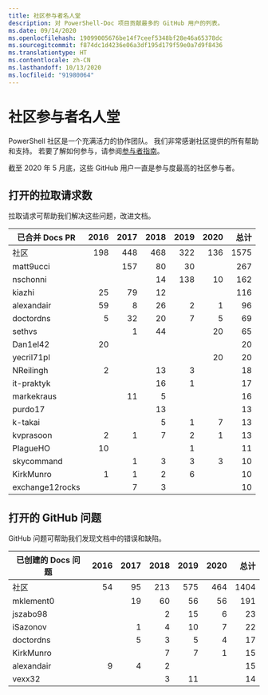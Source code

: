 ```yaml
---
title: 社区参与者名人堂
description: 对 PowerShell-Doc 项目贡献最多的 GitHub 用户的列表。
ms.date: 09/14/2020
ms.openlocfilehash: 19099005676be14f7ceef5348bf28e46a65378dc
ms.sourcegitcommit: f874dc1d4236e06a3df195d179f59e0a7d9f8436
ms.translationtype: HT
ms.contentlocale: zh-CN
ms.lasthandoff: 10/13/2020
ms.locfileid: "91980064"
---
```

# <a name="community-contributor-hall-of-fame"></a>社区参与者名人堂

PowerShell 社区是一个充满活力的协作团队。 我们非常感谢社区提供的所有帮助和支持。 若要了解如何参与，请参阅[参与者指南][contrib]。

截至 2020 年 5 月底，这些 GitHub 用户一直是参与度最高的社区参与者。

## <a name="pull-requests-opened"></a>打开的拉取请求数

拉取请求可帮助我们解决这些问题，改进文档。

| 已合并 Docs PR | 2016 | 2017 | 2018 | 2019 | 2020 | 总计 |
| --------------- | ---: | ---: | ---: | ---: | ---: | ----------: |
| 社区       |  198 |  448 |  468 |  322 |  136 |        1575 |
| matt9ucci       |      |  157 |   80 |   30 |      |         267 |
| nschonni        |      |      |   14 |  138 |   10 |         162 |
| kiazhi          |   25 |   79 |   12 |      |      |         116 |
| alexandair      |   59 |    8 |   26 |    2 |    1 |          96 |
| doctordns       |    5 |   32 |   20 |    7 |    5 |          69 |
| sethvs          |      |    1 |   44 |      |   20 |          65 |
| Dan1el42        |   20 |      |      |      |      |          20 |
| yecril71pl      |      |      |      |      |   20 |          20 |
| NReilingh       |    2 |      |   13 |    3 |      |          18 |
| it-praktyk      |      |      |   16 |    1 |      |          17 |
| markekraus      |      |   11 |    5 |      |      |          16 |
| purdo17         |      |      |   13 |      |      |          13 |
| k-takai         |      |      |    5 |    1 |    7 |          13 |
| kvprasoon       |    2 |    1 |    7 |    2 |    1 |          13 |
| PlagueHO        |   10 |      |      |    1 |      |          11 |
| skycommand      |      |    1 |    3 |    3 |    3 |          10 |
| KirkMunro       |    1 |    1 |    2 |    6 |      |          10 |
| exchange12rocks |      |    7 |    3 |      |      |          10 |

## <a name="github-issues-opened"></a>打开的 GitHub 问题

GitHub 问题可帮助我们发现文档中的错误和缺陷。

| 已创建的 Docs 问题 | 2016 | 2017 | 2018 | 2019 | 2020 | 总计 |
| ------------------ | ---: | ---: | ---: | ---: | ---: | ----------: |
| 社区          |   54 |   95 |  213 |  575 |  464 |        1404 |
| mklement0          |      |   19 |   60 |   56 |   56 |         191 |
| jszabo98           |      |      |    2 |   15 |    6 |          23 |
| iSazonov           |      |    1 |    4 |   10 |    7 |          22 |
| doctordns          |      |    5 |    3 |    5 |    4 |          17 |
| KirkMunro          |      |      |    7 |    7 |    1 |          15 |
| alexandair         |    9 |    4 |    2 |      |      |          15 |
| vexx32             |      |      |    3 |   11 |      |          14 |

<!-- Link references -->
[contrib]: contributing/overview.md
